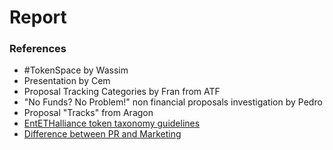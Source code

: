 # Report



### References

* \#TokenSpace by Wassim
* Presentation by Cem
* Proposal Tracking Categories by Fran from ATF
* "No Funds? No Problem!" non financial proposals investigation by Pedro
* Proposal "Tracks" from Aragon
* [EntETHalliance token taxonomy guidelines](undefined)
* [Difference between PR and Marketing](undefined)

